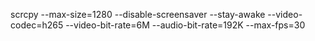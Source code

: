 scrcpy --max-size=1280 --disable-screensaver --stay-awake --video-codec=h265 --video-bit-rate=6M --audio-bit-rate=192K --max-fps=30
